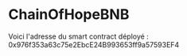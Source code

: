 # ChainOfHopeBNB

Voici l'adresse du smart contract déployé : 0x976f353a63c75e2EbcE24B993653ff9a57593EF4
